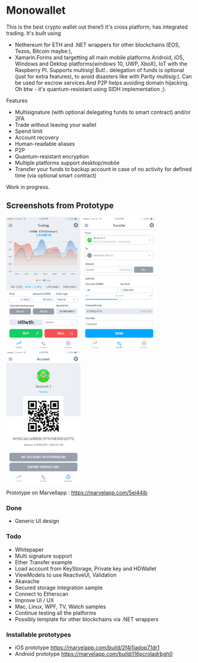 # Monowallet 

This is the best crypto wallet out there!) It's cross platform, has integrated trading. It's built using 
  - Nethereum for ETH and .NET wrappers for other blockchains (EOS, Tezos, Bitcoin maybe:), 
  - Xamarin.Forms and targetting all main mobile platforms Android, iOS, Windows and Dektop platforms(windows 10, UWP, XboX), IoT with the Raspberry PI.
Supports multisig! But!.. delegation of funds is optional (just for extra features), to avoid disasters like with Parity multisig:(. Can be used for escrow services.And P2P helps avoiding domain hijacking. Oh btw - it's quantum-resistant using SIDH implementation ;).

Features

- Multisignature (with optional delegating funds to smart contract) and/or 2FA
- Trade without leaving your wallet
- Spend limit
- Account recovery
- Human-readable aliases
- P2P
- Quantum-resistant encryption
- Multiple platforms support desktop/mobile
- Transfer your funds to backup account in case of no activity for defined time (via optional smart contract)

Work in progress.

## Screenshots from Prototype

<img src="Design/screenshots/trading.png" width="200" alt="Trading screen"> <img src="Design/screenshots/transfer.png" width="200" alt="Transfer screen"> <img src="Design/screenshots/account.png" width="200" alt="Account screen">

Prototype on Marvellapp : https://marvelapp.com/5ei44jb

### Done

* Generic UI design

### Todo
* Whitepaper
* Multi signature support
* Ether Transfer example
* Load account from KeyStorage, Private key and HDWallet
* ViewModels to use ReactiveUI, Validation 
* Akavache
* Secured storage integration sample
* Connect to Etherscan
* Improve UI / UX
* Mac, Linux, WPF, TV, Watch samples
* Continue testing all the platforms 
* Possibly template for other blockchains via .NET wrappers

### Installable prototypes

* iOS prototype https://marvelapp.com/build/2f4i1iadop71dr1
* Android prototype https://marvelapp.com/build/l16pcroladrbgh0

